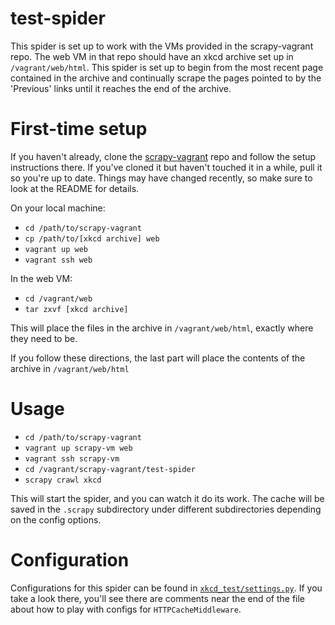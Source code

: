 # test-spider

This spider is set up to work with the VMs provided in the scrapy-vagrant repo. The web VM in that
repo should have an xkcd archive set up in `/vagrant/web/html`. This spider is set up to begin from
the most recent page contained in the archive and continually scrape the pages pointed to by the
'Previous' links until it reaches the end of the archive.

# First-time setup
If you haven't already, clone the [scrapy-vagrant](https://github.com/PDX-Capstone-Team-C/scrapy-vagrant) repo and follow 
the setup instructions there. If you've cloned it but haven't touched it in a while, pull it so you're up to date. Things
may have changed recently, so make sure to look at the README for details.

On your local machine:
* `cd /path/to/scrapy-vagrant`
* `cp /path/to/[xkcd archive] web`
* `vagrant up web`
* `vagrant ssh web`

In the web VM:
* `cd /vagrant/web`
* `tar zxvf [xkcd archive]`

This will place the files in the archive in `/vagrant/web/html`, exactly where they need to be. 

If you follow these directions, the last part will place the contents of the archive in `/vagrant/web/html`

# Usage
* `cd /path/to/scrapy-vagrant`
* `vagrant up scrapy-vm web`
* `vagrant ssh scrapy-vm`
* `cd /vagrant/scrapy-vagrant/test-spider`
* `scrapy crawl xkcd`

This will start the spider, and you can watch it do its work. The cache will be saved in the `.scrapy` subdirectory
under different subdirectories depending on the config options.

# Configuration

Configurations for this spider can be found in [`xkcd_test/settings.py`](https://github.com/sgarciapdx/test-spider/blob/master/xkcd_test/settings.py). If you take a
look there, you'll see there are comments near the end of the file about how to play with configs for `HTTPCacheMiddleware`.
